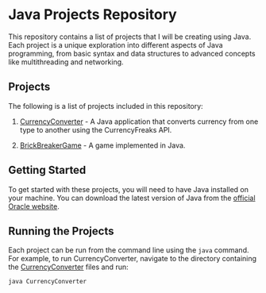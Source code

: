 # Java Projects Repository

This repository contains a list of projects that I will be creating using Java. Each project is a unique exploration into different aspects of Java programming, from basic syntax and data structures to advanced concepts like multithreading and networking.

## Projects

The following is a list of projects included in this repository:

1. [CurrencyConverter](CurrencyConverter/README.md) - A Java application that converts currency from one type to another using the CurrencyFreaks API.

2. [BrickBreakerGame](BrickBreakerGame/README.md) - A game implemented in Java.


## Getting Started

To get started with these projects, you will need to have Java installed on your machine. You can download the latest version of Java from the [official Oracle website](https://www.oracle.com/java/technologies/javase-jdk11-downloads.html).

## Running the Projects

Each project can be run from the command line using the `java` command. For example, to run CurrencyConverter, navigate to the directory containing the [CurrencyConverter](CurrencyConverter/) files and run:

```bash
java CurrencyConverter
```